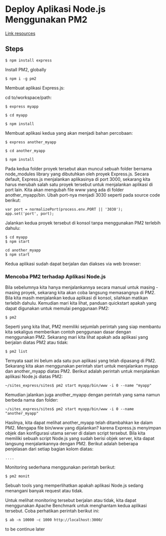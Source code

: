 # Deploy Aplikasi Node.js Menggunakan PM2
[Link resources](https://www.codepolitan.com/tutorial/deploy-aplikasi-nodejs-menggunakan-pm2-57bbfb6931a1d-4)

## Steps

	$ npm install express

Install PM2, globally

	$ npm i -g pm2


Membuat aplikasi Express.js:

cd to/workspace/path:

	$ express myapp

	$ cd myapp

	$ npm install

Membuat aplikasi kedua yang akan menjadi bahan percobaan:

	$ express another_myapp

	$ cd another_myapp
	
	$ npm install

Pada kedua folder proyek tersebut akan muncul sebuah folder bernama node_modules library yang dibutuhkan oleh proyek Express.js. Secara default, Express.js menjalankan aplikasinya di port 3000, sekarang kita harus merubah salah satu proyek tersebut untuk menjalankan aplikasi di port lain. Kita akan mengubah file www yang ada di folder another_myapp/bin. Ubah port-nya menjadi 3030 seperti pada source code berikut:	

	var port = normalizePort(process.env.PORT || '3030');
	app.set('port', port);

Jalankan kedua proyek tersebut di konsol tanpa menggunakan PM2 terlebih dahulu:

	$ cd myapp
	$ npm start

	cd another_myapp
	$ npm start

Kedua aplikasi sudah dapat berjalan dan diakses via web browser:

### Mencoba PM2 terhadap Aplikasi Node.js

Bila sebelumnya kita hanya menjalankannya secara manual untuk masing - masing proyek, sekarang kita akan coba langsung memasangnya di PM2. Bila kita masih menjalankan kedua aplikasi di konsol, silahkan matikan terlebih dahulu. Kemudian mari kita lihat, panduan quickstart apakah yang dapat digunakan untuk memulai penggunaan PM2:

	$ pm2

Seperti yang kita lihat, PM2 memiliki sejumlah perintah yang siap membantu kita sekaligus memberikan contoh penggunaan dasar dengan menggunakan PM2. Sekarang mari kita lihat apakah ada aplikasi yang berjalan diatas PM2 atau tidak:

	$ pm2 list

Ternyata saat ini belum ada satu pun aplikasi yang telah dipasang di PM2. Sekarang kita akan menggunakan perintah start untuk menjalankan myapp dan another_myapp diatas PM2. Berikut adalah perintah untuk menjalankan aplikasi Node.js diatas PM2:

	~/sites_express/sites$ pm2 start myapp/bin/www -i 0 --name "myapp"	

Kemudian jalankan juga another_myapp dengan perintah yang sama namun berbeda nama dan folder:

	~/sites_express/sites$ pm2 start myapp/bin/www -i 0 --name "another_myapp"

Hasilnya, kita dapat melihat another_myapp telah ditambahkan ke dalam PM2. Mengapa file bin/www yang dijalankan? karena Express.js menyimpan objek dan konfigurasi utama server di dalam script tersebut. Bila kita memiliki sebuah script Node.js yang sudah berisi objek server, kita dapat langsung menjalankannya dengan PM2. Berikut adalah beberapa penjelasan dari setiap bagian kolom diatas:

	....	

Monitoring sederhana menggunakan perintah berikut:

	$ pm2 monit

Sebuah tools yang memperlihatkan apakah aplikasi Node.js sedang menangani banyak request atau tidak.	

Untuk melihat monitoring tersebut berjalan atau tidak, kita dapat menggunakan Apache Benchmark untuk menghantam kedua aplikasi tersebut. Coba perhatikan perintah berikut ini:

	$ ab -n 10000 -c 1000 http://localhost:3000/

to be continue later 	









